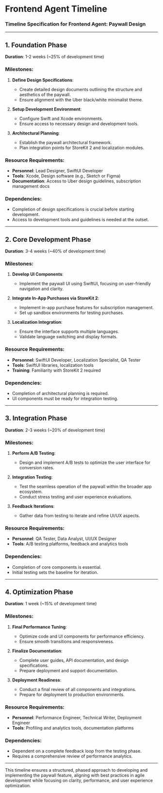 
# Frontend Agent Timeline

### Timeline Specification for Frontend Agent: Paywall Design

---

## 1. Foundation Phase
**Duration**: 1-2 weeks (~25% of development time)

### Milestones:
1. **Define Design Specifications**:
   - Create detailed design documents outlining the structure and aesthetics of the paywall.
   - Ensure alignment with the Uber black/white minimalist theme.

2. **Setup Development Environment**:
   - Configure Swift and Xcode environments.
   - Ensure access to necessary design and development tools.

3. **Architectural Planning**:
   - Establish the paywall architectural framework.
   - Plan integration points for StoreKit 2 and localization modules.

### Resource Requirements:
- **Personnel**: Lead Designer, SwiftUI Developer
- **Tools**: Xcode, Design software (e.g., Sketch or Figma)
- **Documentation**: Access to Uber design guidelines, subscription management docs

### Dependencies:
- Completion of design specifications is crucial before starting development.
- Access to development tools and guidelines is needed at the outset.

---

## 2. Core Development Phase
**Duration**: 3-4 weeks (~40% of development time)

### Milestones:
1. **Develop UI Components**:
   - Implement the paywall UI using SwiftUI, focusing on user-friendly navigation and clarity.

2. **Integrate In-App Purchases via StoreKit 2**:
   - Implement in-app purchase features for subscription management.
   - Set up sandbox environments for testing purchases.

3. **Localization Integration**:
   - Ensure the interface supports multiple languages.
   - Validate language switching and display formats.

### Resource Requirements:
- **Personnel**: SwiftUI Developer, Localization Specialist, QA Tester
- **Tools**: SwiftUI libraries, localization tools
- **Training**: Familiarity with StoreKit 2 required

### Dependencies:
- Completion of architectural planning is required.
- UI components must be ready for integration testing.

---

## 3. Integration Phase
**Duration**: 2-3 weeks (~20% of development time)

### Milestones:
1. **Perform A/B Testing**:
   - Design and implement A/B tests to optimize the user interface for conversion rates.

2. **Integration Testing**:
   - Test the seamless operation of the paywall within the broader app ecosystem.
   - Conduct stress testing and user experience evaluations.

3. **Feedback Iterations**:
   - Gather data from testing to iterate and refine UI/UX aspects.

### Resource Requirements:
- **Personnel**: QA Tester, Data Analyst, UI/UX Designer
- **Tools**: A/B testing platforms, feedback and analytics tools

### Dependencies:
- Completion of core components is essential.
- Initial testing sets the baseline for iteration.

---

## 4. Optimization Phase
**Duration**: 1 week (~15% of development time)

### Milestones:
1. **Final Performance Tuning**:
   - Optimize code and UI components for performance efficiency.
   - Ensure smooth transitions and responsiveness.

2. **Finalize Documentation**:
   - Complete user guides, API documentation, and design specifications.
   - Prepare deployment and support documentation.

3. **Deployment Readiness**:
   - Conduct a final review of all components and integrations.
   - Prepare for deployment to production environments.

### Resource Requirements:
- **Personnel**: Performance Engineer, Technical Writer, Deployment Engineer
- **Tools**: Profiling and analytics tools, documentation platforms

### Dependencies:
- Dependent on a complete feedback loop from the testing phase.
- Requires a comprehensive review of performance analytics.

---

This timeline ensures a structured, phased approach to developing and implementing the paywall feature, aligning with best practices in agile development while focusing on clarity, performance, and user experience optimization.
